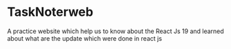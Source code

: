 # TaskNoterweb
A practice website which help us to know about the React Js 19 and learned about what are the update which were done in react js
